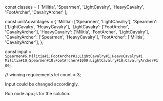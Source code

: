 const classes = [
    'Militia',
    'Spearmen',
    'LightCavalry',
    'HeavyCavalry',
    'FootArcher',
    'CavalryArcher'
];

const unitAdvantages = {
    'Militia': ['Spearmen', 'LightCavalry'],
    'Spearmen': ['LightCavalry', 'HeavyCavalry'],
    'LightCavalry': ['FootArcher', 'CavalryArcher'],
    'HeavyCavalry': ['Militia', 'FootArcher', 'LightCavalry'],
    'CavalryArcher': ['Spearmen', 'HeavyCavalry'],
    'FootArcher': ['Militia', 'CavalryArcher'],
};

const input = `Spearmen#6;Militia#1;FootArcher#1;LightCavalry#1;HeavyCavalry#1
Militia#10;Spearmen#10;FootArcher#1000;LightCavalry#10;CavalryArcher#100`;

// winning requirements
let count = 3;

Input could be changed accordingly.

Run node app.js for the solution.
